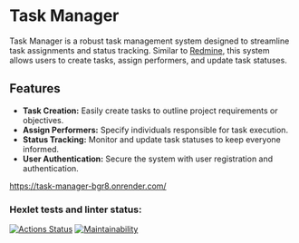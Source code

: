 # Task Manager

Task Manager is a robust task management system designed to streamline task assignments and status tracking. Similar to [Redmine](http://www.redmine.org/), this system allows users to create tasks, assign performers, and update task statuses.

## Features

- **Task Creation:** Easily create tasks to outline project requirements or objectives.
- **Assign Performers:** Specify individuals responsible for task execution.
- **Status Tracking:** Monitor and update task statuses to keep everyone informed.
- **User Authentication:** Secure the system with user registration and authentication.

https://task-manager-bgr8.onrender.com/

### Hexlet tests and linter status:
[![Actions Status](https://github.com/DanielNuud/java-project-99/actions/workflows/hexlet-check.yml/badge.svg)](https://github.com/DanielNuud/java-project-99/actions)
[![Maintainability](https://api.codeclimate.com/v1/badges/7e3f8bb57291dc70077d/maintainability)](https://codeclimate.com/github/DanielNuud/java-project-99/maintainability)